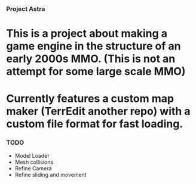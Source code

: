 ### Project Astra
# This is a project about making a game engine in the structure of an early 2000s MMO. (This is not an attempt for some large scale MMO)
# Currently features a custom map maker (TerrEdit another repo) with a custom file format for fast loading.



### TODO
* Model Loader
* Mesh collisions
* Refine Camera
* Refine sliding and movement
